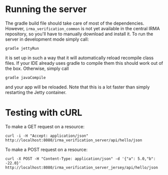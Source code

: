 # Running the server

The gradle build file should take care of most of the dependencies. However, `irma_verification_common` is not yet available in the central IRMA repository, so you'll have to manually download and install it. To run the server in development mode simply call:

    gradle jettyRun

it is set up in such a way that it will automatically reload recompile class files. If your IDE already uses gradle to compile them this should work out of the box. Otherwise, simply call

    gradle javaCompile

and your app will be reloaded. Note that this is a lot faster than simply restarting the Jetty container.

# Testing with cURL

To make a GET request on a resource:

    curl -i -H "Accept: application/json" http://localhost:8080/irma_verification_server/api/hello/json

To make a POST request on a resource:

    curl -X POST -H "Content-Type: application/json" -d '{"a": 5.0,"b": -22.0}' http://localhost:8080/irma_verification_server_jersey/api/hello/json


